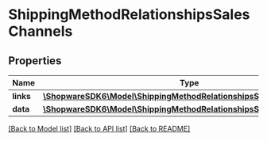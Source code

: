 # ShippingMethodRelationshipsSalesChannels

## Properties
Name | Type | Description | Notes
------------ | ------------- | ------------- | -------------
**links** | [**\ShopwareSDK6\Model\ShippingMethodRelationshipsSalesChannelsLinks**](ShippingMethodRelationshipsSalesChannelsLinks.md) |  | [optional] 
**data** | [**\ShopwareSDK6\Model\ShippingMethodRelationshipsSalesChannelsData[]**](ShippingMethodRelationshipsSalesChannelsData.md) |  | [optional] 

[[Back to Model list]](../../README.md#documentation-for-models) [[Back to API list]](../../README.md#documentation-for-api-endpoints) [[Back to README]](../../README.md)

